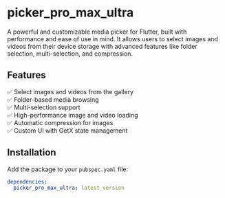 # picker_pro_max_ultra

A powerful and customizable media picker for Flutter, built with performance and ease of use in mind. It allows users to select images and videos from their device storage with advanced features like folder selection, multi-selection, and compression.

## Features

✅ Select images and videos from the gallery  
✅ Folder-based media browsing  
✅ Multi-selection support  
✅ High-performance image and video loading  
✅ Automatic compression for images  
✅ Custom UI with GetX state management

## Installation

Add the package to your `pubspec.yaml` file:

```yaml
dependencies:
  picker_pro_max_ultra: latest_version


